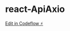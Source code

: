 # react-ApiAxio

[Edit in Codeflow ⚡️](https://stackblitz.com/~/github.com/Stinger1369/react-ApiAxio)